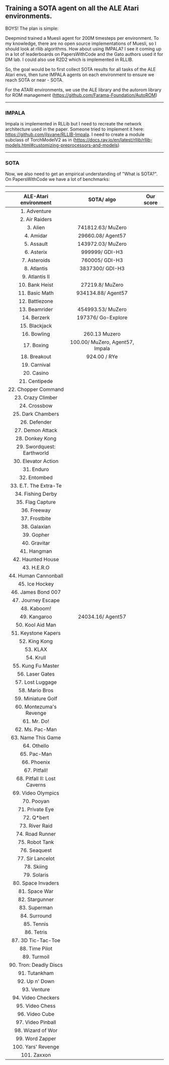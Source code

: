 ## Training a SOTA agent on all the ALE Atari environments.

BOYS! The plan is simple: 

Deepmind trained a Muesli agent for 200M timesteps per environment. To my knowledge, there are no open source implementations of Muesli, so I should look at rllib algorithms. How about using IMPALA? I see it coming up in a lot of leaderboards on PapersWithCode and the Gato authors used it for DM lab. I could also use R2D2 which is implemented in RLLIB.


So, the goal would be to first collect SOTA results for all tasks of the ALE Atari envs, then tune IMPALA agents on each environment to ensure we reach SOTA or near - SOTA. 

For the ATARI environments, we use the ALE library and the autorom library for ROM management (https://github.com/Farama-Foundation/AutoROM)

---
### IMPALA
Impala is implemented in RLLib but I need to recreate the network architecture used in the paper. Someone tried to implement it here: https://github.com/jlsvane/RLLIB-Impala. I need to create a module subclass of TorchModelV2 as in (https://docs.ray.io/en/latest/rllib/rllib-models.html#customizing-preprocessors-and-models)

---
### SOTA

Now, we also need to get an empirical understanding of "What is SOTA?". On PapersWithCode we have a lot of benchmarks:


---











|   **ALE-Atari environment**  	|          **SOTA/ algo**         	| **Our score** 	|
|:----------------------------:	|:-------------------------------:	|:-------------:	|
| 1. Adventure                 	|                                 	|               	|
| 2. Air Raiders               	|                                 	|               	|
| 3. Alien                     	|        741812.63/ MuZero        	|               	|
| 4. Amidar                    	|        29660.08/ Agent57        	|               	|
| 5. Assault                   	|        143972.03/ MuZero        	|               	|
| 6. Asterix                   	|          999999/ GDI-H3         	|               	|
| 7. Asteroids                 	|          760005/ GDI-H3         	|               	|
| 8. Atlantis                  	|         3837300/ GDI-H3         	|               	|
| 9. Atlantis II               	|                                 	|               	|
| 10. Bank Heist               	|         27219.8/ MuZero         	|               	|
| 11. Basic Math               	|        934134.88/ Agent57       	|               	|
| 12. Battlezone               	|                                 	|               	|
| 13. Beamrider                	|        454993.53/ MuZero        	|               	|
| 14. Berzerk                  	|        197376/ Go-Explore       	|               	|
| 15. Blackjack                	|                                 	|               	|
| 16. Bowling                  	|          260.13 Muzero          	|               	|
| 17. Boxing                   	| 100.00/ MuZero, Agent57, Impala 	|               	|
| 18. Breakout                 	|    924.00	/ RYe                   |               	|
| 19. Carnival                 	|                                 	|               	|
| 20. Casino                   	|                                 	|               	|
| 21. Centipede                	|                                 	|               	|
| 22. Chopper Command          	|                                 	|               	|
| 23. Crazy Climber            	|                                 	|               	|
| 24. Crossbow                 	|                                 	|               	|
| 25. Dark Chambers            	|                                 	|               	|
| 26. Defender                 	|                                 	|               	|
| 27. Demon Attack             	|                                 	|               	|
| 28. Donkey Kong              	|                                 	|               	|
| 29. Swordquest: Earthworld   	|                                 	|               	|
| 30. Elevator Action          	|                                 	|               	|
| 31. Enduro                   	|                                 	|               	|
| 32. Entombed                 	|                                 	|               	|
| 33. E.T. The Extra-Te        	|                                 	|               	|
| 34. Fishing Derby            	|                                 	|               	|
| 35. Flag Capture             	|                                 	|               	|
| 36. Freeway                  	|                                 	|               	|
| 37. Frostbite                	|                                 	|               	|
| 38. Galaxian                 	|                                 	|               	|
| 39. Gopher                   	|                                 	|               	|
| 40. Gravitar                 	|                                 	|               	|
| 41. Hangman                  	|                                 	|               	|
| 42. Haunted House            	|                                 	|               	|
| 43. H.E.R.O                  	|                                 	|               	|
| 44. Human Cannonball         	|                                 	|               	|
| 45. Ice Hockey               	|                                 	|               	|
| 46. James Bond 007           	|                                 	|               	|
| 47. Journey Escape           	|                                 	|               	|
| 48. Kaboom!                  	|                                 	|               	|
| 49. Kangaroo                 	|        24034.16/ Agent57        	|               	|
| 50. Kool Aid Man             	|                                 	|               	|
| 51. Keystone Kapers          	|                                 	|               	|
| 52. King Kong                	|                                 	|               	|
| 53. KLAX                     	|                                 	|               	|
| 54. Krull                    	|                                 	|               	|
| 55. Kung Fu Master           	|                                 	|               	|
| 56. Laser Gates              	|                                 	|               	|
| 57. Lost Luggage             	|                                 	|               	|
| 58. Mario Bros               	|                                 	|               	|
| 59. Miniature Golf           	|                                 	|               	|
| 60. Montezuma's Revenge      	|                                 	|               	|
| 61. Mr. Do!                  	|                                 	|               	|
| 62. Ms. Pac-Man              	|                                 	|               	|
| 63. Name This Game           	|                                 	|               	|
| 64. Othello                  	|                                 	|               	|
| 65. Pac-Man                  	|                                 	|               	|
| 66. Phoenix                  	|                                 	|               	|
| 67. Pitfall!                 	|                                 	|               	|
| 68. Pitfall II: Lost Caverns 	|                                 	|               	|
| 69. Video Olympics           	|                                 	|               	|
| 70. Pooyan                   	|                                 	|               	|
| 71. Private Eye              	|                                 	|               	|
| 72. Q*bert                   	|                                 	|               	|
| 73. River Raid               	|                                 	|               	|
| 74. Road Runner              	|                                 	|               	|
| 75. Robot Tank               	|                                 	|               	|
| 76. Seaquest                 	|                                 	|               	|
| 77. Sir Lancelot             	|                                 	|               	|
| 78. Skiing                   	|                                 	|               	|
| 79. Solaris                  	|                                 	|               	|
| 80. Space Invaders           	|                                 	|               	|
| 81. Space War                	|                                 	|               	|
| 82. Stargunner               	|                                 	|               	|
| 83. Superman                 	|                                 	|               	|
| 84. Surround                 	|                                 	|               	|
| 85. Tennis                   	|                                 	|               	|
| 86. Tetris                   	|                                 	|               	|
| 87. 3D Tic-Tac-Toe           	|                                 	|               	|
| 88. Time Pilot               	|                                 	|               	|
| 89. Turmoil                  	|                                 	|               	|
| 90. Tron: Deadly Discs       	|                                 	|               	|
| 91. Tutankham                	|                                 	|               	|
| 92. Up n' Down               	|                                 	|               	|
| 93. Venture                  	|                                 	|               	|
| 94. Video Checkers           	|                                 	|               	|
| 95. Video Chess              	|                                 	|               	|
| 96. Video Cube               	|                                 	|               	|
| 97. Video Pinball            	|                                 	|               	|
| 98. Wizard of Wor            	|                                 	|               	|
| 99. Word Zapper              	|                                 	|               	|
| 100. Yars' Revenge           	|                                 	|               	|
| 101. Zaxxon                  	|                                 	|               	|